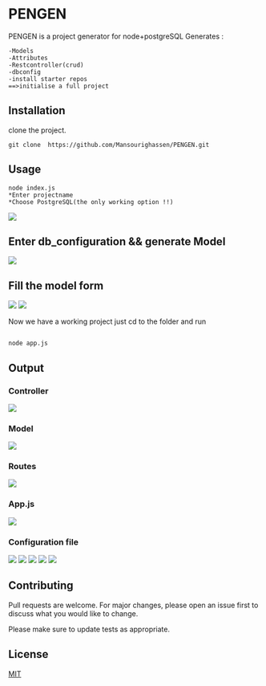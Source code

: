
# PENGEN

PENGEN is a project generator for node+postgreSQL
Generates :
`````
-Models
-Attributes
-Restcontroller(crud)
-dbconfig
-install starter repos
==>initialise a full project
``````

## Installation

clone the project.

```
git clone  https://github.com/Mansourighassen/PENGEN.git

```

## Usage

```
node index.js
*Enter projectname
*Choose PostgreSQL(the only working option !!)
```
![](https://raw.githubusercontent.com/Mansourighassen/PENGEN/main/screenshots/2.PNG)

## Enter db_configuration && generate Model


![](https://raw.githubusercontent.com/Mansourighassen/PENGEN/main/screenshots/3.PNG)
## Fill the model form

![](https://raw.githubusercontent.com/Mansourighassen/PENGEN/main/screenshots/7.PNG)
![](https://raw.githubusercontent.com/Mansourighassen/PENGEN/main/screenshots/8.PNG)

Now we have a working project 
just cd to the folder and run 
```

node app.js
```
## Output
### Controller
![](https://raw.githubusercontent.com/Mansourighassen/PENGEN/main/screenshots/9.PNG)

### Model
![](https://raw.githubusercontent.com/Mansourighassen/PENGEN/main/screenshots/10.PNG)

### Routes
![](https://raw.githubusercontent.com/Mansourighassen/PENGEN/main/screenshots/11.PNG)

### App.js
![](https://raw.githubusercontent.com/Mansourighassen/PENGEN/main/screenshots/12.PNG)
### Configuration file
![](https://raw.githubusercontent.com/Mansourighassen/PENGEN/main/screenshots/13.PNG)
![](https://raw.githubusercontent.com/Mansourighassen/PENGEN/main/screenshots/14.PNG)
![](https://raw.githubusercontent.com/Mansourighassen/PENGEN/main/screenshots/15.PNG)
![](https://raw.githubusercontent.com/Mansourighassen/PENGEN/main/screenshots/16.PNG)
![](https://raw.githubusercontent.com/Mansourighassen/PENGEN/main/screenshots/17.PNG)


## Contributing
Pull requests are welcome. For major changes, please open an issue first to discuss what you would like to change.

Please make sure to update tests as appropriate.

## License
[MIT](https://choosealicense.com/licenses/mit/)
